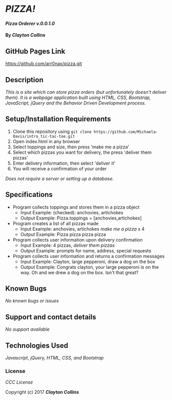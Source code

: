 # _PIZZA!_

#### _Pizza Orderer v.0.0.1.0_

#### By _**Clayton Collins**_

## GitHub Pages Link
https://github.com/arr0nax/pizza.git

## Description

_This is a site which can store pizza orders (but unfortunately doesn't deliver them). It is a webpage application built using HTML, CSS, Bootstrap, JavaScript, jQuery and the Behavior Driven Development process._

## Setup/Installation Requirements

1. Clone this repository using `git clone https://github.com/Michaela-Davis/intro_tic-tac-toe.git`
2. Open index.html in any browser
3. Select toppings and size, then press 'make me a pizza'
4. Select which pizzas you want for delivery, the press 'deliver them pizzas'
5. Enter delivery information, then select 'deliver it'
6. You will receive a confirmation of your order

_Does not require a server or setting up a database._

## Specifications
* Program collects toppings and stores them in a pizza object
  * Input Example: (checked): anchovies, artichokes
  * Output Example: Pizza.toppings = [anchovies,artichokes]
* Program creates a list of all pizzas made
  * Input Example: anchovies, artichokes *make me a pizza* x 4
  * Output Example: Pizza pizza pizza pizza
* Program collects user information upon delivery confirmation
  * Input Example: 4 pizzas, *deliver them pizzas*
  * Output Example: prompts for name, address, special requests
* Program collects user information and returns a confirmation messages
  * Input Example: Clayton, large pepperoni, draw a dog on the box
  * Output Example: Congrats clayton, your large pepperoni is on the way. Oh and we drew a dog on the box. Isn't that great?



## Known Bugs

_No known bugs or issues_

## Support and contact details

_No support available_

## Technologies Used

_Javascript, jQuery, HTML, CSS, and Bootstrap_

### License

*CCC License*

Copyright (c) 2017 **_Clayton Collins_**
